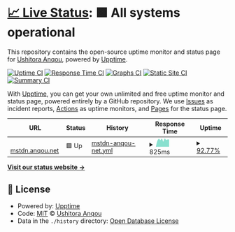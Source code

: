 # [📈 Live Status](https://ushitora-anqou.github.io/upptime-mstdn.anqou.net): <!--live status--> **🟩 All systems operational**

This repository contains the open-source uptime monitor and status page for [Ushitora Anqou](https://anqou.net), powered by [Upptime](https://github.com/upptime/upptime).

[![Uptime CI](https://github.com/ushitora-anqou/upptime-mstdn.anqou.net/workflows/Uptime%20CI/badge.svg)](https://github.com/ushitora-anqou/upptime-mstdn.anqou.net/actions?query=workflow%3A%22Uptime+CI%22)
[![Response Time CI](https://github.com/ushitora-anqou/upptime-mstdn.anqou.net/workflows/Response%20Time%20CI/badge.svg)](https://github.com/ushitora-anqou/upptime-mstdn.anqou.net/actions?query=workflow%3A%22Response+Time+CI%22)
[![Graphs CI](https://github.com/ushitora-anqou/upptime-mstdn.anqou.net/workflows/Graphs%20CI/badge.svg)](https://github.com/ushitora-anqou/upptime-mstdn.anqou.net/actions?query=workflow%3A%22Graphs+CI%22)
[![Static Site CI](https://github.com/ushitora-anqou/upptime-mstdn.anqou.net/workflows/Static%20Site%20CI/badge.svg)](https://github.com/ushitora-anqou/upptime-mstdn.anqou.net/actions?query=workflow%3A%22Static+Site+CI%22)
[![Summary CI](https://github.com/ushitora-anqou/upptime-mstdn.anqou.net/workflows/Summary%20CI/badge.svg)](https://github.com/ushitora-anqou/upptime-mstdn.anqou.net/actions?query=workflow%3A%22Summary+CI%22)

With [Upptime](https://upptime.js.org), you can get your own unlimited and free uptime monitor and status page, powered entirely by a GitHub repository. We use [Issues](https://github.com/ushitora-anqou/upptime-mstdn.anqou.net/issues) as incident reports, [Actions](https://github.com/ushitora-anqou/upptime-mstdn.anqou.net/actions) as uptime monitors, and [Pages](https://ushitora-anqou.github.io/upptime-mstdn.anqou.net) for the status page.

<!--start: status pages-->
<!-- This summary is generated by Upptime (https://github.com/upptime/upptime) -->
<!-- Do not edit this manually, your changes will be overwritten -->
<!-- prettier-ignore -->
| URL | Status | History | Response Time | Uptime |
| --- | ------ | ------- | ------------- | ------ |
| <img alt="" src="https://icons.duckduckgo.com/ip3/mstdn.anqou.net.ico" height="13"> [mstdn.anqou.net](https://mstdn.anqou.net/health) | 🟩 Up | [mstdn-anqou-net.yml](https://github.com/ushitora-anqou/upptime-mstdn.anqou.net/commits/HEAD/history/mstdn-anqou-net.yml) | <details><summary><img alt="Response time graph" src="./graphs/mstdn-anqou-net/response-time-week.png" height="20"> 825ms</summary><br><a href="https://ushitora-anqou.github.io/upptime-mstdn.anqou.net/history/mstdn-anqou-net"><img alt="Response time 559" src="https://img.shields.io/endpoint?url=https%3A%2F%2Fraw.githubusercontent.com%2Fushitora-anqou%2Fupptime-mstdn.anqou.net%2FHEAD%2Fapi%2Fmstdn-anqou-net%2Fresponse-time.json"></a><br><a href="https://ushitora-anqou.github.io/upptime-mstdn.anqou.net/history/mstdn-anqou-net"><img alt="24-hour response time 1156" src="https://img.shields.io/endpoint?url=https%3A%2F%2Fraw.githubusercontent.com%2Fushitora-anqou%2Fupptime-mstdn.anqou.net%2FHEAD%2Fapi%2Fmstdn-anqou-net%2Fresponse-time-day.json"></a><br><a href="https://ushitora-anqou.github.io/upptime-mstdn.anqou.net/history/mstdn-anqou-net"><img alt="7-day response time 825" src="https://img.shields.io/endpoint?url=https%3A%2F%2Fraw.githubusercontent.com%2Fushitora-anqou%2Fupptime-mstdn.anqou.net%2FHEAD%2Fapi%2Fmstdn-anqou-net%2Fresponse-time-week.json"></a><br><a href="https://ushitora-anqou.github.io/upptime-mstdn.anqou.net/history/mstdn-anqou-net"><img alt="30-day response time 602" src="https://img.shields.io/endpoint?url=https%3A%2F%2Fraw.githubusercontent.com%2Fushitora-anqou%2Fupptime-mstdn.anqou.net%2FHEAD%2Fapi%2Fmstdn-anqou-net%2Fresponse-time-month.json"></a><br><a href="https://ushitora-anqou.github.io/upptime-mstdn.anqou.net/history/mstdn-anqou-net"><img alt="1-year response time 592" src="https://img.shields.io/endpoint?url=https%3A%2F%2Fraw.githubusercontent.com%2Fushitora-anqou%2Fupptime-mstdn.anqou.net%2FHEAD%2Fapi%2Fmstdn-anqou-net%2Fresponse-time-year.json"></a></details> | <details><summary><a href="https://ushitora-anqou.github.io/upptime-mstdn.anqou.net/history/mstdn-anqou-net">92.77%</a></summary><a href="https://ushitora-anqou.github.io/upptime-mstdn.anqou.net/history/mstdn-anqou-net"><img alt="All-time uptime 99.78%" src="https://img.shields.io/endpoint?url=https%3A%2F%2Fraw.githubusercontent.com%2Fushitora-anqou%2Fupptime-mstdn.anqou.net%2FHEAD%2Fapi%2Fmstdn-anqou-net%2Fuptime.json"></a><br><a href="https://ushitora-anqou.github.io/upptime-mstdn.anqou.net/history/mstdn-anqou-net"><img alt="24-hour uptime 97.57%" src="https://img.shields.io/endpoint?url=https%3A%2F%2Fraw.githubusercontent.com%2Fushitora-anqou%2Fupptime-mstdn.anqou.net%2FHEAD%2Fapi%2Fmstdn-anqou-net%2Fuptime-day.json"></a><br><a href="https://ushitora-anqou.github.io/upptime-mstdn.anqou.net/history/mstdn-anqou-net"><img alt="7-day uptime 92.77%" src="https://img.shields.io/endpoint?url=https%3A%2F%2Fraw.githubusercontent.com%2Fushitora-anqou%2Fupptime-mstdn.anqou.net%2FHEAD%2Fapi%2Fmstdn-anqou-net%2Fuptime-week.json"></a><br><a href="https://ushitora-anqou.github.io/upptime-mstdn.anqou.net/history/mstdn-anqou-net"><img alt="30-day uptime 96.27%" src="https://img.shields.io/endpoint?url=https%3A%2F%2Fraw.githubusercontent.com%2Fushitora-anqou%2Fupptime-mstdn.anqou.net%2FHEAD%2Fapi%2Fmstdn-anqou-net%2Fuptime-month.json"></a><br><a href="https://ushitora-anqou.github.io/upptime-mstdn.anqou.net/history/mstdn-anqou-net"><img alt="1-year uptime 99.66%" src="https://img.shields.io/endpoint?url=https%3A%2F%2Fraw.githubusercontent.com%2Fushitora-anqou%2Fupptime-mstdn.anqou.net%2FHEAD%2Fapi%2Fmstdn-anqou-net%2Fuptime-year.json"></a></details>

<!--end: status pages-->

[**Visit our status website →**](https://ushitora-anqou.github.io/upptime-mstdn.anqou.net)

## 📄 License

- Powered by: [Upptime](https://github.com/upptime/upptime)
- Code: [MIT](./LICENSE) © [Ushitora Anqou](https://anqou.net)
- Data in the `./history` directory: [Open Database License](https://opendatacommons.org/licenses/odbl/1-0/)
